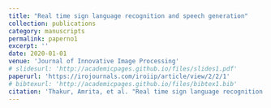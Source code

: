 ```yaml
---
title: "Real time sign language recognition and speech generation"
collection: publications
category: manuscripts
permalink: paperno1
excerpt: ''
date: 2020-01-01
venue: 'Journal of Innovative Image Processing'
# slidesurl: 'http://academicpages.github.io/files/slides1.pdf'
paperurl: 'https://irojournals.com/iroiip/article/view/2/2/1'
# bibtexurl: 'http://academicpages.github.io/files/bibtex1.bib'
citation: 'Thakur, Amrita, et al. "Real time sign language recognition and speech generation." Journal of Innovative Image Processing 2.2 (2020): 65-76.'
---
```


